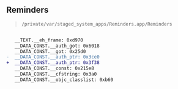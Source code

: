 ## Reminders

> `/private/var/staged_system_apps/Reminders.app/Reminders`

```diff

   __TEXT.__eh_frame: 0xd970
   __DATA_CONST.__auth_got: 0x6018
   __DATA_CONST.__got: 0x25d0
-  __DATA_CONST.__auth_ptr: 0x3ce0
+  __DATA_CONST.__auth_ptr: 0x3f38
   __DATA_CONST.__const: 0x215e8
   __DATA_CONST.__cfstring: 0x3a0
   __DATA_CONST.__objc_classlist: 0xb60

```
